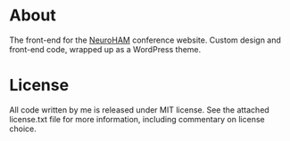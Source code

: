 About
================================================================================

The front-end for the [NeuroHAM](http://neuroham.bu.edu) conference website.
Custom design and front-end code, wrapped up as a WordPress theme.


License
================================================================================

All code written by me is released under MIT license. See the attached
license.txt file for more information, including commentary on license choice.

